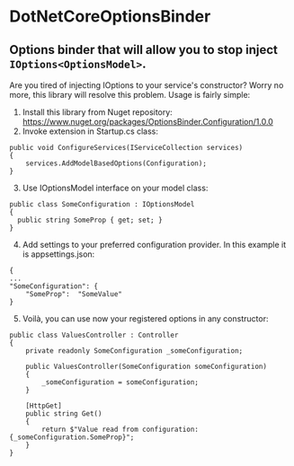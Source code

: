 # DotNetCoreOptionsBinder

## Options binder that will allow you to stop inject `IOptions<OptionsModel>`.

Are you tired of injecting IOptions<OptionsModel> to your service's constructor? Worry no more, this library will resolve this problem. Usage is fairly simple:
  
1. Install this library from Nuget repository: https://www.nuget.org/packages/OptionsBinder.Configuration/1.0.0
2. Invoke extension in Startup.cs class:
```
public void ConfigureServices(IServiceCollection services)
{
    services.AddModelBasedOptions(Configuration);
}
```
3. Use IOptionsModel interface on your model class:
  ```
public class SomeConfiguration : IOptionsModel
{
    public string SomeProp { get; set; }
}
  ```
4. Add settings to your preferred configuration provider. In this example it is appsettings.json:
```
{
...
"SomeConfiguration": {
    "SomeProp":  "SomeValue" 
}
```
5. Voilà, you can use now your registered options in any constructor:
```
public class ValuesController : Controller
{
    private readonly SomeConfiguration _someConfiguration;

    public ValuesController(SomeConfiguration someConfiguration)
    {
        _someConfiguration = someConfiguration;
    }

    [HttpGet]
    public string Get()
    {
        return $"Value read from configuration: {_someConfiguration.SomeProp}";
    }
}
```